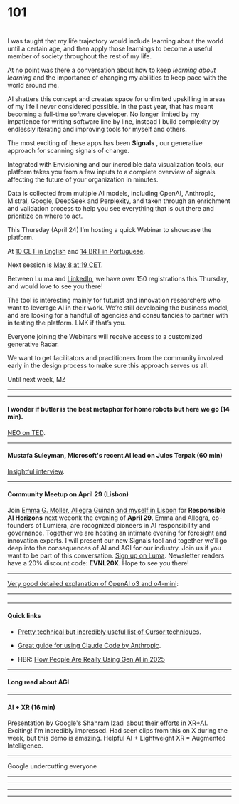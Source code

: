 # 101

#

I was taught that my life trajectory would include learning about the world until a certain age, and then apply those learnings to become a useful member of society throughout the rest of my life.

At no point was there a conversation about how to keep _learning about learning_ and the importance of changing my abilities to keep pace with the world around me.

AI shatters this concept and creates space for unlimited upskilling in areas of my life I never considered possible. In the past year, that has meant becoming a full-time software developer. No longer limited by my impatience for writing software line by line, instead I build complexity by endlessly iterating and improving tools for myself and others.

The most exciting of these apps has been **Signals** , our generative approach for scanning signals of change.

Integrated with Envisioning and our incredible data visualization tools, our platform takes you from a few inputs to a complete overview of signals affecting the future of your organization in minutes.

Data is collected from multiple AI models, including OpenAI, Anthropic, Mistral, Google, DeepSeek and Perplexity, and taken through an enrichment and validation process to help you see everything that is out there and prioritize on where to act.

This Thursday (April 24) I’m hosting a quick Webinar to showcase the platform.

At [10 CET in English](https://lu.ma/493kd6bs) and [14 BRT in Portuguese](https://lu.ma/i83cexys).

Next session is [May 8 at 19 CET](https://lu.ma/ew4k3pt0).

Between Lu.ma and [LinkedIn](https://www.linkedin.com/events/envisioningsignalsdemo7318177501799702538/comments/), we have over 150 registrations this Thursday, and would love to see you there\!

The tool is interesting mainly for futurist and innovation researchers who want to leverage AI in their work. We’re still developing the business model, and are looking for a handful of agencies and consultancies to partner with in testing the platform. LMK if that’s you.

Everyone joining the Webinars will receive access to a customized generative Radar.

We want to get facilitators and practitioners from the community involved early in the design process to make sure this approach serves us all.

Until next week,
MZ

* * *

* * *

#### I wonder if butler is the best metaphor for home robots but here we go (14 min).

[NEO on TED](https://youtu.be/p3uBMqCPSDk).

* * *

#### Mustafa Suleyman, Microsoft's recent AI lead on Jules Terpak (60 min)

[Insightful interview](https://youtu.be/D3rtIZV6wB0).

* * *

#### Community Meetup on April 29 (Lisbon)

Join [Emma G. Möller, Allegra Guinan and myself in Lisbon](https://lu.ma/sqnafh8x) for **Responsible AI Horizons** next weeonk the evening of **April 29**. Emma and Allegra, co-founders of Lumiera, are recognized pioneers in AI responsibility and governance. Together we are hosting an intimate evening for foresight and innovation experts. I will present our new Signals tool and together we’ll go deep into the consequences of AI and AGI for our industry. Join us if you want to be part of this conversation. [Sign up on Luma](https://lu.ma/sqnafh8x). Newsletter readers have a 20% discount code: **EVNL20X**. Hope to see you there\!

* * *

[Very good detailed explanation of OpenAI o3 and o4-mini](https://youtu.be/sq8GBPUb3rk):

* * *

####

* * *

#### Quick links

* [Pretty technical but incredibly useful list of Cursor techniques](https://x.com/ericzakariasson/status/1910354619651518662).

* [Great guide for using Claude Code by Anthropic](https://www.anthropic.com/engineering/claude-code-best-practices).

* HBR: [How People Are Really Using Gen AI in 2025](https://hbr.org/2025/04/how-people-are-really-using-gen-ai-in-2025)

* * *

#### Long read about AGI

* * *

#### AI + XR (16 min)

Presentation by Google's Shahram Izadi [about their efforts in XR+AI](https://youtu.be/gElClXpg4J0). Exciting\! I'm incredibly impressed. Had seen clips from this on X during the week, but this demo is amazing. Helpful AI + Lightweight XR = Augmented Intelligence.

* * *

Google undercutting everyone

* * *

* * *

* * *

* * *